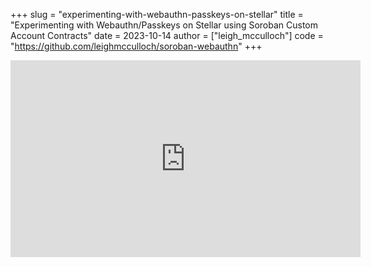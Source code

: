 +++
slug = "experimenting-with-webauthn-passkeys-on-stellar"
title = "Experimenting with Webauthn/Passkeys on Stellar using Soroban Custom Account Contracts"
date = 2023-10-14
author = ["leigh_mcculloch"]
code = "https://github.com/leighmcculloch/soroban-webauthn"
+++

<iframe width="560" height="315" src="https://www.youtube-nocookie.com/embed/2hs0P1LxE_4" frameborder="0" allow="accelerometer; autoplay; clipboard-write; encrypted-media; gyroscope; picture-in-picture" allowfullscreen></iframe>
